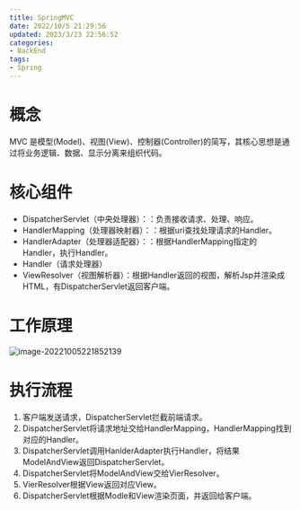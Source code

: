 ```yaml
---
title: SpringMVC
date: 2022/10/5 21:29:56
updated: 2023/3/23 22:56:52
categories:
- BackEnd
tags:
- Spring
---
```


# 概念

MVC 是模型(Model)、视图(View)、控制器(Controller)的简写，其核心思想是通过将业务逻辑、数据、显示分离来组织代码。

# 核心组件

- DispatcherServlet（中央处理器）：：负责接收请求、处理、响应。
- HandlerMapping（处理器映射器）：：根据uri查找处理请求的Handler。
- HandlerAdapter（处理器适配器）：：根据HandlerMapping指定的Handler，执行Handler。
- Handler（请求处理器）
- ViewResolver（视图解析器）：根据Handler返回的视图，解析Jsp并渲染成HTML，有DispatcherServlet返回客户端。

# 工作原理

![image-20221005221852139](https://typora-1308549476.cos.ap-nanjing.myqcloud.com/img/image-20221005221852139.png)

# 执行流程

1. 客户端发送请求，DispatcherServlet拦截前端请求。
2. DispatcherServlet将请求地址交给HandlerMapping，HandlerMapping找到对应的Handler。
3. DispatcherServlet调用HanlderAdapter执行Handler，将结果ModelAndView返回DispatcherServlet。
4. DispatcherServlet将ModelAndView交给VierResolver。
5. VierResolver根据View返回对应View。
6. DispatcherServlet根据Modle和View渲染页面，并返回给客户端。